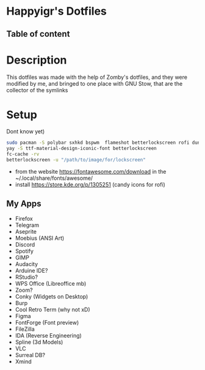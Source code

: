 # Happyigr's Dotfiles

## Table of content


# Description

This dotfiles was made with the help of Zomby's dotfiles, and they were modified by me, and bringed to one place with GNU Stow, that are the collector of the symlinks

# Setup

Dont know yet)

```bash
sudo pacman -S polybar sxhkd bspwm  flameshot betterlockscreen rofi dunst gpcik ttf-jetbrains-mono-nerd ttf-jetbrains-mono unzip npm xclip r ueberzugpp starship poppler
yay -S ttf-material-design-iconic-font betterlockscreen
fc-cache -rv
betterlockscreen -u "/path/to/image/for/lockscreen"
```
+ from the website https://fontawesome.com/download in the ~/.local/share/fonts/awesome/
+ install https://store.kde.org/p/1305251 (candy icons for rofi)

## My Apps

- Firefox
- Telegram
- Aseprite
- Moebius (ANSI Art)
- Discord
- Spotify
- GIMP
- Audacity
- Arduine IDE?
- RStudio?
- WPS Office (Libreoffice mb)
- Zoom?
- Conky (Widgets on Desktop)
- Burp 
- Cool Retro Term (why not xD)
- Figma
- FontForge (Font preview)
- FileZilla
- IDA (Reverse Engineering)
- Spline (3d Models)
- VLC
- Surreal DB?
- Xmind
